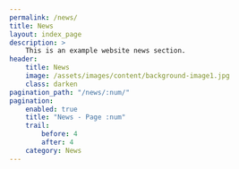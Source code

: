 ```yaml
---
permalink: /news/
title: News
layout: index_page
description: >
    This is an example website news section.
header:
    title: News
    image: /assets/images/content/background-image1.jpg
    class: darken
pagination_path: "/news/:num/"
pagination:
    enabled: true
    title: "News - Page :num"
    trail:
        before: 4
        after: 4
    category: News
---
```

